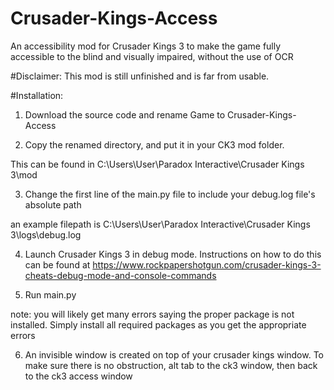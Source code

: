# Crusader-Kings-Access
An accessibility mod for Crusader Kings 3 to make the game fully accessible to the blind and visually impaired, without the use of OCR

#Disclaimer:  This mod is still unfinished and is far from usable.

#Installation:

1.  Download the source code and rename Game to Crusader-Kings-Access

2.  Copy the renamed directory, and put it in your CK3 mod folder.

This can be found in C:\Users\User\Paradox Interactive\Crusader Kings 3\mod

3.  Change the first line of the main.py file to include your debug.log file's absolute path

an example filepath is C:\Users\User\Paradox Interactive\Crusader Kings 3\logs\debug.log

4.  Launch Crusader Kings 3 in debug mode.  Instructions on how to do this can be found at https://www.rockpapershotgun.com/crusader-kings-3-cheats-debug-mode-and-console-commands

5.  Run main.py

note: you will likely get many errors saying the proper package is not installed.  Simply install all required packages as you get the appropriate errors

6.  An invisible window is created on top of your crusader kings window.  To make sure there is no obstruction, alt tab to the ck3 window, then back to the ck3 access window


